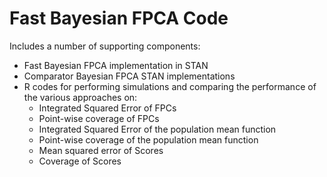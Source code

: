 # Fast Bayesian FPCA Code
Includes a number of supporting components:
- Fast Bayesian FPCA implementation in STAN
- Comparator Bayesian FPCA STAN implementations
- R codes for performing simulations and comparing the performance of the various approaches on:
  - Integrated Squared Error of FPCs
  - Point-wise coverage of FPCs
  - Integrated Squared Error of the population mean function
  - Point-wise coverage of the population mean function
  - Mean squared error of Scores
  - Coverage of Scores

